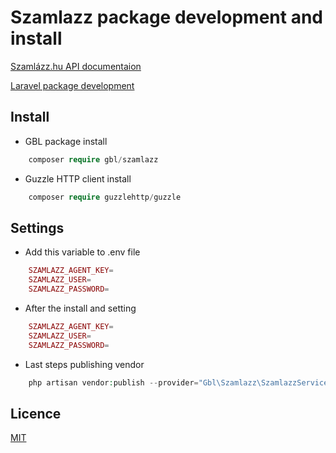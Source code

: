 # Szamlazz package development and install
[Szamlázz.hu API documentaion](https://docs.szamlazz.hu/#introduction)

[Laravel package development](https://laravel.com/docs/6.x/packages)
## Install
* GBL package install
```php
    composer require gbl/szamlazz
```
* Guzzle HTTP client install
```php
    composer require guzzlehttp/guzzle
```
## Settings
* Add  this variable to .env file
```php
    SZAMLAZZ_AGENT_KEY=
    SZAMLAZZ_USER=
    SZAMLAZZ_PASSWORD=
```
* After the install and setting
```php
    SZAMLAZZ_AGENT_KEY=
    SZAMLAZZ_USER=
    SZAMLAZZ_PASSWORD=
```
* Last steps publishing vendor
```php
    php artisan vendor:publish --provider="Gbl\Szamlazz\SzamlazzServiceProvider"
```
## Licence
[MIT](https://choosealicense.com/licenses/mit/)
